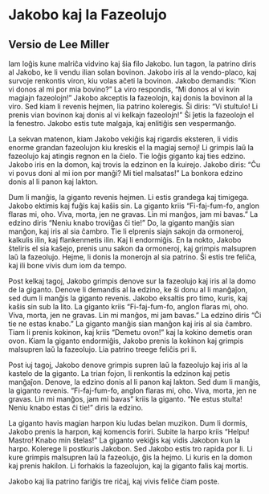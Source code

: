 # Jakobo kaj la Fazeolujo
## Versio de Lee Miller

Iam loĝis kune malriĉa vidvino kaj ŝia filo Jakobo. Iun tagon, la patrino diris al Jakobo, ke li vendu ilian solan bovinon. Jakobo iris al la vendo-placo, kaj survoje renkontis viron, kiu volas aĉeti la bovinon. Jakobo demandis: “Kion vi donos al mi por mia bovino?” La viro respondis, “Mi donos al vi kvin magiajn fazeolojn!” Jakobo akceptis la fazeolojn, kaj donis la bovinon al la viro. Sed kiam li revenis hejmen, lia patrino koleregis. Ŝi diris: “Vi stultulo! Li prenis vian bovinon kaj donis al vi kelkajn fazeolojn!” Ŝi ĵetis la fazeolojn el la fenestro. Jakobo estis tute malgaja, kaj enlitiĝis sen vespermanĝo. 

La sekvan matenon, kiam Jakobo vekiĝis kaj rigardis eksteren, li vidis enorme grandan fazeolujon kiu kreskis el la magiaj semoj! Li grimpis laŭ la fazeolujo kaj atingis regnon en la ĉielo. Tie loĝis giganto kaj ties edzino. Jakobo iris en la domon, kaj trovis la edzinon en la kuirejo. Jakobo diris: “Ĉu vi povus doni al mi ion por manĝi? Mi tiel malsatas!” La bonkora edzino donis al li panon kaj lakton. 

Dum li manĝis, la giganto revenis hejmen. Li estis grandega kaj timigega. Jakobo ektimis kaj fuĝis kaj kaŝis sin. La giganto kriis “Fi-faj-fum-fo, anglon flaras mi, oho. Viva, morta, jen ne gravas. Lin mi manĝos, jam mi bavas.” La edzino diris “Neniu knabo troviĝas ĉi tie!” Do, la giganto manĝis sian manĝon, kaj iris al sia ĉambro. Tie li elprenis siajn sakojn da ormoneroj, kalkulis ilin, kaj flankenmetis ilin. Kaj li endormiĝis. En la nokto, Jakobo ŝteliris el sia kaŝejo, prenis unu sakon da ormoneroj, kaj grimpis malsupren laŭ la fazeolujo. Hejme, li donis la monerojn al sia patrino. Ŝi estis tre feliĉa, kaj ili bone vivis dum iom da tempo. 

Post kelkaj tagoj, Jakobo grimpis denove sur la fazeolujo kaj iris al la domo de la giganto. Denove li demandis al la edzino, ke ŝi donu al li manĝaĵon, sed dum li manĝis la giganto revenis. Jakobo eksaltis pro timo, kuris, kaj kaŝis sin sub la lito. La giganto kriis “Fi-faj-fum-fo, anglon flaras mi, oho. Viva, morta, jen ne gravas. Lin mi manĝos, mi jam bavas.” La edzino diris “Ĉi tie ne estas knabo.” La giganto manĝis sian manĝon kaj iris al sia ĉambro. Tiam li prenis kokinon, kaj kriis “Demetu ovon!” kaj la kokino demetis oran ovon. Kiam la giganto endormiĝis, Jakobo prenis la kokinon kaj grimpis malsupren laŭ la fazeolujo. Lia patrino treege feliĉis pri li. 

Post iuj tagoj, Jakobo denove grimpis supren laŭ la fazeolujo kaj iris al la kastelo de la giganto. La trian fojon, li renkontis la edzinon kaj petis manĝaĵon. Denove, la edzino donis al li panon kaj lakton. Sed dum li manĝis, la giganto revenis. “Fi-faj-fum-fo, anglon flaras mi, oho. Viva, morta, jen ne gravas. Lin mi manĝos, jam mi bavas” kriis la giganto. “Ne estus stulta! Neniu knabo estas ĉi tie!” diris la edzino.

La giganto havis magian harpon kiu ludas belan muzikon. Dum li dormis, Jakobo prenis la harpon, kaj komencis foriri. Subite la harpo kriis “Helpu! Mastro! Knabo min ŝtelas!” La giganto vekiĝis kaj vidis Jakobon kun la harpo. Kolerege li postkuris Jakobon. Sed Jakobo estis tro rapida por li. Li kure grimpis malsupren laŭ la fazeolujo, ĝis la hejmo. Li kuris en la domon kaj prenis hakilon. Li forhakis la fazeolujon, kaj la giganto falis kaj mortis. 

Jakobo kaj lia patrino fariĝis tre riĉaj, kaj vivis feliĉe ĉiam poste.
